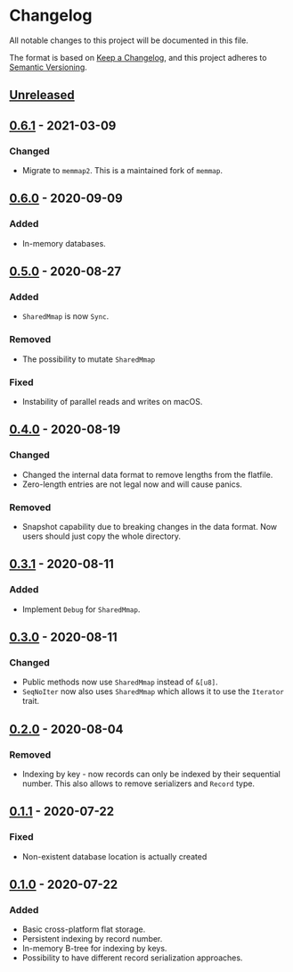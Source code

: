 # Changelog
All notable changes to this project will be documented in this file.

The format is based on [Keep a Changelog](https://keepachangelog.com/en/1.0.0/),
and this project adheres to [Semantic Versioning](https://semver.org/spec/v2.0.0.html).

## [Unreleased]

## [0.6.1] - 2021-03-09
### Changed
* Migrate to `memmap2`. This is a maintained fork of `memmap`.

## [0.6.0] - 2020-09-09
### Added
* In-memory databases.

## [0.5.0] - 2020-08-27
### Added
* `SharedMmap` is now `Sync`.
### Removed
* The possibility to mutate `SharedMmap`
### Fixed
* Instability of parallel reads and writes on macOS.

## [0.4.0] - 2020-08-19
### Changed
- Changed the internal data format to remove lengths from the flatfile.
- Zero-length entries are not legal now and will cause panics.
### Removed
- Snapshot capability due to breaking changes in the data format. Now users
  should just copy the whole directory.

## [0.3.1] - 2020-08-11
### Added
- Implement `Debug` for `SharedMmap`.

## [0.3.0] - 2020-08-11
### Changed
- Public methods now use `SharedMmap` instead of `&[u8]`.
- `SeqNoIter` now also uses `SharedMmap` which allows it to use the `Iterator`
  trait.

## [0.2.0] - 2020-08-04
### Removed
- Indexing by key - now records can only be indexed by their sequential number.
  This also allows to remove serializers and `Record` type.

## [0.1.1] - 2020-07-22
### Fixed
- Non-existent database location is actually created

## [0.1.0] - 2020-07-22
### Added
- Basic cross-platform flat storage.
- Persistent indexing by record number.
- In-memory B-tree for indexing by keys.
- Possibility to have different record serialization approaches.

[Unreleased]: https://github.com/eugene-babichenko/data-pile/compare/v0.6.1...HEAD
[0.6.1]: https://github.com/eugene-babichenko/data-pile/releases/tag/v0.6.1
[0.6.0]: https://github.com/eugene-babichenko/data-pile/releases/tag/v0.6.0
[0.5.0]: https://github.com/eugene-babichenko/data-pile/releases/tag/v0.5.0
[0.4.0]: https://github.com/eugene-babichenko/data-pile/releases/tag/v0.4.0
[0.3.1]: https://github.com/eugene-babichenko/data-pile/releases/tag/v0.3.1
[0.3.0]: https://github.com/eugene-babichenko/data-pile/releases/tag/v0.3.0
[0.2.0]: https://github.com/eugene-babichenko/data-pile/releases/tag/v0.2.0
[0.1.1]: https://github.com/eugene-babichenko/data-pile/releases/tag/v0.1.1
[0.1.0]: https://github.com/eugene-babichenko/data-pile/releases/tag/v0.1.0
